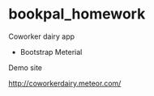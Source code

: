 bookpal_homework
================

Coworker dairy app

- Bootstrap Meterial

Demo site

http://coworkerdairy.meteor.com/
